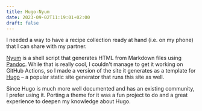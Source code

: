 ```yaml
---
title: Hugo-Nyum
date: 2023-09-02T11:19:01+02:00
draft: false
---
```


I needed a way to have a recipe collection ready at hand (i.e. on my phone) that I can share with my partner.

[Nyum](https://github.com/doersino/nyum) is a shell script that generates HTML from Markdown files using [Pandoc](https://pandoc.org/). While that is really cool, I couldn't manage to get it working on GitHub Actions, so I made a version of the site it generates as a template for [Hugo](https://gohugo.io/) – a popular static site generator that runs this site as well.

Since Hugo is much more well documented and has an existing community, I prefer using it. Porting a theme for it was a fun project to do and a great experience to deepen my knowledge about Hugo.
